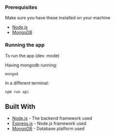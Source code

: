 ### Prerequisites

Make sure you have these installed on your machine

* [Node.js](https://nodejs.org/en/download/)
* [MongoDB](https://www.mongodb.com)

### Running the app

To run the app (dev. mode)

Having mongodb running:
```
mongod
```
In a different terminal:

```
npm run api
```

## Built With

* [Node.js](https://nodejs.org) - The backend framework used
* [Express.js](https://github.com/expressjs/express) - Node.js framework used
* [MongoDB](https://www.mongodb.com/) - Database platform used